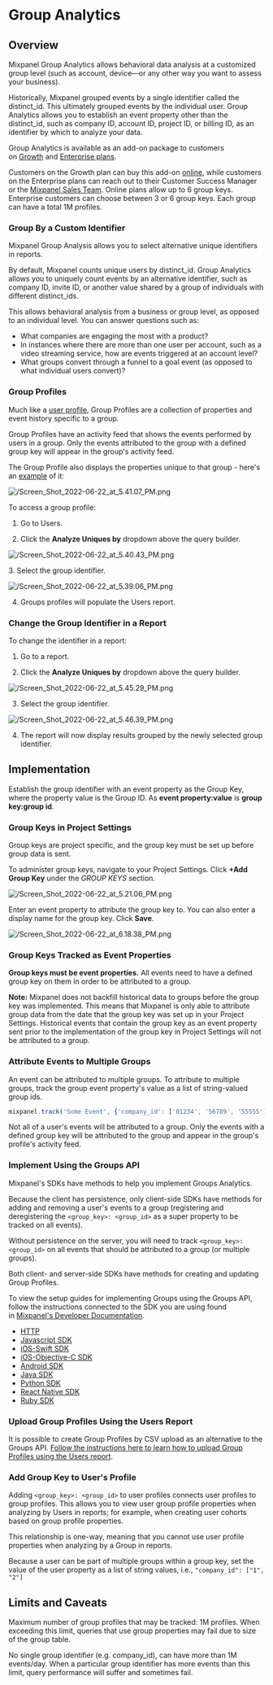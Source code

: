 # Group Analytics

## Overview

Mixpanel Group Analytics allows behavioral data analysis at a customized group level (such as account, device—or any other way you want to assess your business).

Historically, Mixpanel grouped events by a single identifier called the distinct_id. This ultimately grouped events by the individual user. Group Analytics allows you to establish an event property other than the distinct_id, such as company ID, account ID, project ID, or billing ID, as an identifier by which to analyze your data.

Group Analytics is available as an add-on package to customers on [Growth](https://mixpanel.com/pricing/) and [Enterprise plans](https://mixpanel.com/pricing/).

Customers on the Growth plan can buy this add-on [online](https://mixpanel.com/pricing/), while customers on the Enterprise plans can reach out to their Customer Success Manager or the [Mixpanel Sales Team](https://mixpanel.com/contact-us/sales/). Online plans allow up to 6 group keys. Enterprise customers can choose between 3 or 6 group keys. Each group can have a total 1M profiles.

### Group By a Custom Identifier

Mixpanel Group Analysis allows you to select alternative unique identifiers in reports.

By default, Mixpanel counts unique users by distinct_id. Group Analytics allows you to uniquely count events by an alternative identifier, such as company ID, invite ID, or another value shared by a group of individuals with different distinct_ids.

This allows behavioral analysis from a business or group level, as opposed to an individual level. You can answer questions such as:

- What companies are engaging the most with a product?
- In instances where there are more than one user per account, such as a video streaming service, how are events triggered at an account level?
- What groups convert through a funnel to a goal event (as opposed to what individual users convert)?

### Group Profiles

Much like a [user profile](/docs/tracking-specs/user-profiles), Group Profiles are a collection of properties and event history specific to a group.

Group Profiles have an activity feed that shows the events performed by users in a group. Only the events attributed to the group with a defined group key will appear in the group's activity feed.

The Group Profile also displays the properties unique to that group - here's an [example](https://mixpanel.com/report/2195193/view/139237/profile#distinct_id=company_id_199&data_group_id=3983652220450539808&) of it:

![/Screen_Shot_2022-06-22_at_5.41.07_PM.png](/Screen_Shot_2022-06-22_at_5.41.07_PM.png)

To access a group profile:

1. Go to Users.

2. Click the **Analyze Uniques by** dropdown above the query builder.

![/Screen_Shot_2022-06-22_at_5.40.43_PM.png](/Screen_Shot_2022-06-22_at_5.40.43_PM.png)

3. Select the group identifier.

![/Screen_Shot_2022-06-22_at_5.39.06_PM.png](/Screen_Shot_2022-06-22_at_5.39.06_PM.png)

4. Groups profiles will populate the Users report.

### Change the Group Identifier in a Report

To change the identifier in a report:

1. Go to a report.

2. Click the **Analyze Uniques by** dropdown above the query builder.

![/Screen_Shot_2022-06-22_at_5.45.29_PM.png](/Screen_Shot_2022-06-22_at_5.45.29_PM.png)

3. Select the group identifier.

![/Screen_Shot_2022-06-22_at_5.46.39_PM.png](/Screen_Shot_2022-06-22_at_5.46.39_PM.png)

4. The report will now display results grouped by the newly selected group identifier.

## Implementation

Establish the group identifier with an event property as the Group Key, where the property value is the Group ID. As **event property:value** is **group key:group id**.

### Group Keys in Project Settings

Group keys are project specific, and the group key must be set up before group data is sent.

To administer group keys, navigate to your Project Settings. Click **+Add Group Key** under the *GROUP KEYS* section.

![/Screen_Shot_2022-06-22_at_5.21.06_PM.png](/Screen_Shot_2022-06-22_at_5.21.06_PM.png)

Enter an event property to attribute the group key to. You can also enter a display name for the group key. Click **Save**.

![/Screen_Shot_2022-06-22_at_6.18.38_PM.png](/Screen_Shot_2022-06-22_at_6.18.38_PM.png)

### Group Keys Tracked as Event Properties

**Group keys must be event properties.** All events need to have a defined group key on them in order to be attributed to a group.

**Note:** Mixpanel does not backfill historical data to groups before the group key was implemented. This means that Mixpanel is only able to attribute group data from the date that the group key was set up in your Project Settings. Historical events that contain the group key as an event property sent prior to the implementation of the group key in Project Settings will not be attributed to a group.

### Attribute Events to Multiple Groups

An event can be attributed to multiple groups. To attribute to multiple groups, track the group event property's value as a list of string-valued group ids.

```javascript
mixpanel.track('Some Event', {'company_id': ['01234', '56789', '55555']});
```

Not all of a user's events will be attributed to a group. Only the events with a defined group key will be attributed to the group and appear in the group's profile's activity feed.

### Implement Using the Groups API

Mixpanel's SDKs have methods to help you implement Groups Analytics.

Because the client has persistence, only client-side SDKs have methods for adding and removing a user's events to a group (registering and deregistering the `<group_key>: <group_id>` as a super property to be tracked on all events).

Without persistence on the server, you will need to track `<group_key>: <group_id>` on all events that should be attributed to a group (or multiple groups).

Both client- and server-side SDKs have methods for creating and updating Group Profiles.

To view the setup guides for implementing Groups using the Groups API, follow the instructions connected to the SDK you are using found in [Mixpanel's Developer Documentation](https://developer.mixpanel.com/docs).

- [HTTP](https://developer.mixpanel.com/docs/http#section-group-analytics)
- [Javascript SDK](https://developer.mixpanel.com/docs/javascript#section-group-analytics)
- [iOS-Swift SDK](https://developer.mixpanel.com/docs/swift#section-group-analytics)
- [iOS-Objective-C SDK](https://developer.mixpanel.com/docs/ios#section-group-analytics)
- [Android SDK](https://developer.mixpanel.com/docs/android#section-group-analytics)
- [Java SDK](https://developer.mixpanel.com/docs/java#section-group-analytics)
- [Python SDK](https://developer.mixpanel.com/docs/python#section-group-analytics)
- [React Native SDK](https://developer.mixpanel.com/docs/react-native#group-analytics)
- [Ruby SDK](https://developer.mixpanel.com/docs/ruby#section-group-analytics)

### Upload Group Profiles Using the Users Report

It is possible to create Group Profiles by CSV upload as an alternative to the Groups API. [Follow the instructions here to learn how to upload Group Profiles using the Users report](/docs/users/overview#advanced).

### Add Group Key to User's Profile

Adding `<group_key>: <group_id>` to user profiles connects user profiles to group profiles. This allows you to view user group profile properties when analyzing by Users in reports; for example, when creating user cohorts based on group profile properties.

This relationship is one-way, meaning that you cannot use user profile properties when analyzing by a Group in reports.

Because a user can be part of multiple groups within a group key, set the value of the user property as a list of string values, i.e., `"company_id": ["1", "2"]`

## Limits and Caveats

Maximum number of group profiles that may be tracked: 1M profiles. When exceeding this limit, queries that use group properties may fail due to size of the group table.

No single group identifier (e.g. company_id), can have more than 1M events/day. When a particular group identifier has more events than this limit, query performance will suffer and sometimes fail.
